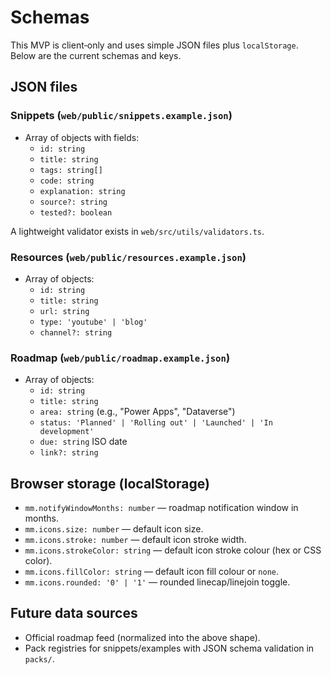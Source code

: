 # Schemas

This MVP is client‑only and uses simple JSON files plus `localStorage`. Below are the current schemas and keys.

## JSON files

### Snippets (`web/public/snippets.example.json`)

- Array of objects with fields:
  - `id: string`
  - `title: string`
  - `tags: string[]`
  - `code: string`
  - `explanation: string`
  - `source?: string`
  - `tested?: boolean`

A lightweight validator exists in `web/src/utils/validators.ts`.

### Resources (`web/public/resources.example.json`)

- Array of objects:
  - `id: string`
  - `title: string`
  - `url: string`
  - `type: 'youtube' | 'blog'`
  - `channel?: string`

### Roadmap (`web/public/roadmap.example.json`)

- Array of objects:
  - `id: string`
  - `title: string`
  - `area: string` (e.g., "Power Apps", "Dataverse")
  - `status: 'Planned' | 'Rolling out' | 'Launched' | 'In development'`
  - `due: string` ISO date
  - `link?: string`

## Browser storage (localStorage)

- `mm.notifyWindowMonths: number` — roadmap notification window in months.
- `mm.icons.size: number` — default icon size.
- `mm.icons.stroke: number` — default icon stroke width.
- `mm.icons.strokeColor: string` — default icon stroke colour (hex or CSS color).
- `mm.icons.fillColor: string` — default icon fill colour or `none`.
- `mm.icons.rounded: '0' | '1'` — rounded linecap/linejoin toggle.

## Future data sources

- Official roadmap feed (normalized into the above shape).
- Pack registries for snippets/examples with JSON schema validation in `packs/`.
